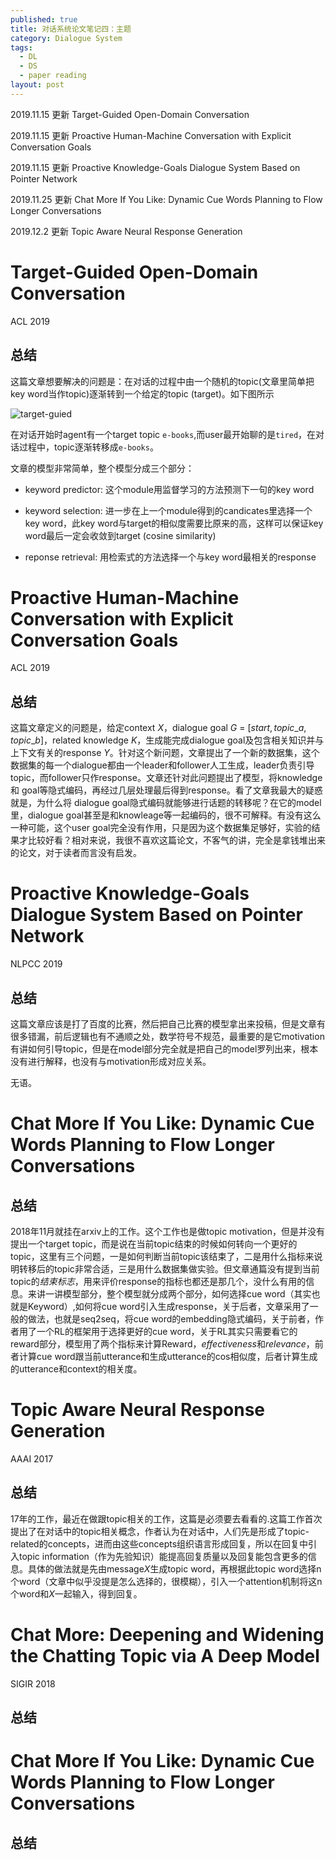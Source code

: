 ```yaml
---
published: true
title: 对话系统论文笔记四：主题
category: Dialogue System
tags: 
  - DL
  - DS
  - paper reading
layout: post
---
```


2019.11.15 更新 Target-Guided Open-Domain Conversation

2019.11.15 更新 Proactive Human-Machine Conversation with Explicit Conversation Goals

2019.11.15 更新 Proactive Knowledge-Goals Dialogue System Based on Pointer Network

2019.11.25 更新 Chat More If You Like: Dynamic Cue Words Planning to Flow Longer Conversations

2019.12.2 更新 Topic Aware Neural Response Generation



# Target-Guided Open-Domain Conversation

ACL 2019

## 总结

这篇文章想要解决的问题是：在对话的过程中由一个随机的topic(文章里简单把key word当作topic)逐渐转到一个给定的topic (target)。如下图所示

![target-guied](https://github.com/Logos23333/Logos23333.github.io/blob/master/_posts/image/paper/target-guided.png?raw=true)

在对话开始时agent有一个target topic `e-books`,而user最开始聊的是`tired`，在对话过程中，topic逐渐转移成`e-books`。

文章的模型非常简单，整个模型分成三个部分：

- keyword predictor: 这个module用监督学习的方法预测下一句的key word

- keyword selection: 进一步在上一个module得到的candicates里选择一个key word，此key word与target的相似度需要比原来的高，这样可以保证key word最后一定会收敛到target (cosine similarity)

- reponse retrieval: 用检索式的方法选择一个与key word最相关的response



# Proactive Human-Machine Conversation with Explicit Conversation Goals

ACL 2019

## 总结

这篇文章定义的问题是，给定context $X$，dialogue goal $G$ = [$start, topic\_a, topic\_b$]，related knowledge $K$，生成能完成dialogue goal及包含相关知识并与上下文有关的response $Y$。针对这个新问题，文章提出了一个新的数据集，这个数据集的每一个dialogue都由一个leader和follower人工生成，leader负责引导topic，而follower只作response。文章还针对此问题提出了模型，将knowledge和 goal等隐式编码，再经过几层处理最后得到response。看了文章我最大的疑惑就是，为什么将 dialogue goal隐式编码就能够进行话题的转移呢？在它的model里，dialogue goal甚至是和knowleage等一起编码的，很不可解释。有没有这么一种可能，这个user goal完全没有作用，只是因为这个数据集足够好，实验的结果才比较好看？相对来说，我很不喜欢这篇论文，不客气的讲，完全是拿钱堆出来的论文，对于读者而言没有启发。

# Proactive Knowledge-Goals Dialogue System Based on Pointer Network

NLPCC 2019

## 总结

这篇文章应该是打了百度的比赛，然后把自己比赛的模型拿出来投稿，但是文章有很多错漏，前后逻辑也有不通顺之处，数学符号不规范，最重要的是它motivation有讲如何引导topic，但是在model部分完全就是把自己的model罗列出来，根本没有进行解释，也没有与motivation形成对应关系。

无语。

# Chat More If You Like: Dynamic Cue Words Planning to Flow Longer Conversations

## 总结

2018年11月就挂在arxiv上的工作。这个工作也是做topic motivation，但是并没有提出一个target topic，而是说在当前topic结束的时候如何转向一个更好的topic，这里有三个问题，一是如何判断当前topic该结束了，二是用什么指标来说明转移后的topic非常合适，三是用什么数据集做实验。但文章通篇没有提到当前topic的*结束标志*，用来评价response的指标也都还是那几个，没什么有用的信息。来讲一讲模型部分，整个模型就分成两个部分，如何选择cue word（其实也就是Keyword）,如何将cue word引入生成response，关于后者，文章采用了一般的做法，也就是seq2seq，将cue word的embedding隐式编码，关于前者，作者用了一个RL的框架用于选择更好的cue word，关于RL其实只需要看它的reward部分，模型用了两个指标来计算Reward，$effectiveness$和$relevance$，前者计算cue word跟当前utterance和生成utterance的cos相似度，后者计算生成的utterance和context的相关度。

# Topic Aware Neural Response Generation

AAAI 2017

## 总结

17年的工作，最近在做跟topic相关的工作，这篇是必须要去看看的.这篇工作首次提出了在对话中的topic相关概念，作者认为在对话中，人们先是形成了topic-related的concepts，进而由这些concepts组织语言形成回复，所以在回复中引入topic information（作为先验知识）能提高回复质量以及回复能包含更多的信息。具体的做法就是先由message$X$生成topic word，再根据此topic word选择n个word（文章中似乎没提是怎么选择的，很模糊），引入一个attention机制将这n个word和$X$一起输入，得到回复。

# Chat More: Deepening and Widening the Chatting Topic via A Deep Model

SIGIR 2018

## 总结

# Chat More If You Like: Dynamic Cue Words Planning to Flow Longer Conversations

## 总结

